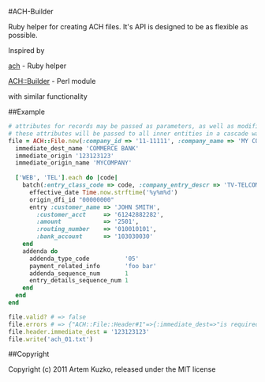 #ACH-Builder

Ruby helper for creating ACH files. It's API is designed to be as flexible as possible.

Inspired by

[ach](http://github.com/jm81/ach) - Ruby helper

[ACH::Builder](http://github.com/camerb/ACH-Builder) - Perl module

with similar functionality

##Example

```ruby
# attributes for records may be passed as parameters, as well as modified in block
# these attributes will be passed to all inner entities in a cascade way, if required
file = ACH::File.new(:company_id => '11-11111', :company_name => 'MY COMPANY') do
  immediate_dest_name 'COMMERCE BANK'
  immediate_origin '123123123'
  immediate_origin_name 'MYCOMPANY'
    
  ['WEB', 'TEL'].each do |code|
    batch(:entry_class_code => code, :company_entry_descr => 'TV-TELCOM') do
      effective_date Time.now.strftime('%y%m%d')
      origin_dfi_id "00000000"
      entry :customer_name => 'JOHN SMITH',
        :customer_acct     => '61242882282',
        :amount            => '2501',
        :routing_number    => '010010101',
        :bank_account      => '103030030'
    end
    addenda do
      addenda_type_code          '05'
      payment_related_info       'foo bar'
      addenda_sequence_num       1
      entry_details_sequence_num 1
    end
  end
end

file.valid? # => false
file.errors # => {"ACH::File::Header#1"=>{:immediate_dest=>"is required"}}
file.header.immediate_dest = '123123123'
file.write('ach_01.txt')
```

##Copyright

Copyright (c) 2011 Artem Kuzko, released under the MIT license
